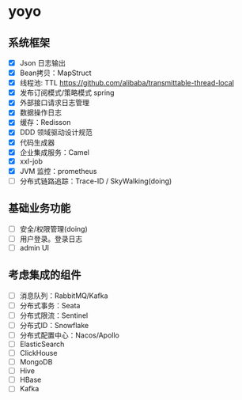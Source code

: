 # yoyo

## 系统框架
- [x] Json 日志输出
- [x] Bean拷贝：MapStruct
- [x] 线程池: TTL https://github.com/alibaba/transmittable-thread-local
- [x] 发布订阅模式/策略模式 spring
- [x] 外部接口请求日志管理
- [x] 数据操作日志
- [x] 缓存：Redisson
- [x] DDD 领域驱动设计规范
- [x] 代码生成器
- [x] 企业集成服务：Camel
- [x] xxl-job
- [x] JVM 监控：prometheus
- [ ] 分布式链路追踪：Trace-ID / SkyWalking(doing)

## 基础业务功能
- [ ] 安全/权限管理(doing)
- [ ] 用户登录。登录日志
- [ ] admin UI

## 考虑集成的组件
- [ ] 消息队列：RabbitMQ/Kafka
- [ ] 分布式事务：Seata
- [ ] 分布式限流：Sentinel
- [ ] 分布式ID：Snowflake
- [ ] 分布式配置中心：Nacos/Apollo
- [ ] ElasticSearch
- [ ] ClickHouse
- [ ] MongoDB
- [ ] Hive
- [ ] HBase
- [ ] Kafka